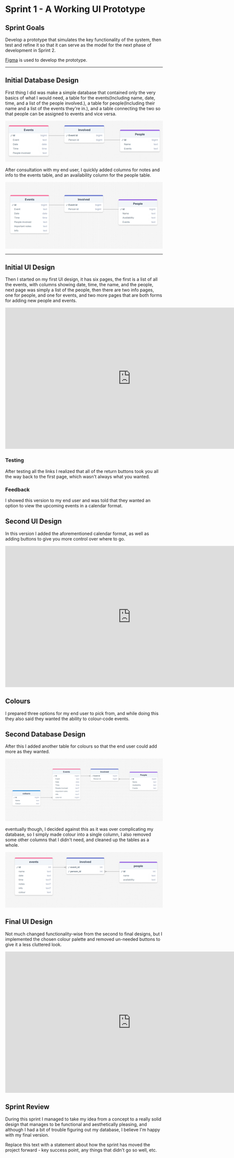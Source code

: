 # Sprint 1 - A Working UI Prototype


## Sprint Goals

Develop a prototype that simulates the key functionality of the system, then test and refine it so that it can serve as the model for the next phase of development in Sprint 2.

[Figma](https://www.figma.com/) is used to develop the prototype.


---

## Initial Database Design

First thing I did was make a simple database that contained only the very basics of what I would need, a table for the events(Including name, date, time, and a list of the people involved.), a table for people(Including their name and a list of the events they're in.), and a table connecting the two so that people can be assigned to events and vice versa.

![SCREENSHOT OF DB DESIGN](screenshots/db1.png)

After consultation with my end user, I quickly added columns for notes and info to the events table, and an availability column for the people table.

![SCREENSHOT OF DB DESIGN](screenshots/db2.png)

---

## Initial UI Design

Then I started on my first UI design, it has six pages, the first is a list of all the events, with columns showing date, time, the name, and the people, next page was simply a list of the people, then there are two info pages, one for people, and one for events, and two more pages that are both forms for adding new people and events.

<iframe style="border: 1px solid rgba(0, 0, 0, 0.1);" width="800" height="450" src="https://embed.figma.com/proto/LSzl7IDHJySNSuXooOp4vJ/Untitled?node-id=1-9&scaling=min-zoom&content-scaling=fixed&page-id=0%3A1&starting-point-node-id=1%3A9&embed-host=share" allowfullscreen></iframe>

### Testing

After testing all the links I realized that all of the return buttons took you all the way back to the first page, which wasn't always what you wanted.

### Feedback

I showed this version to my end user and was told that they wanted an option to view the upcoming events in a calendar format.

## Second UI Design

In this version I added the aforementioned calendar format, as well as adding buttons to give you more control over where to go.

<iframe style="border: 1px solid rgba(0, 0, 0, 0.1);" width="800" height="450" src="https://embed.figma.com/proto/jFS1CjPabqmKelJAqZXoEC/Untitled--Copy-?scaling=min-zoom&content-scaling=fixed&page-id=0%3A1&node-id=1-9&starting-point-node-id=1%3A9&embed-host=share" allowfullscreen></iframe>

## Colours

I prepared three options for my end user to pick from, and while doing this they also said they wanted the ability to colour-code events.

## Second Database Design

After this I added another table for colours so that the end user could add more as they wanted. 

![SCREENSHOT OF DB DESIGN](screenshots/db3.png)

 eventually though, I decided against this as it was over complicating my database, so I simply made colour into a single column, I also removed some other columns that I didn't need, and cleaned up the tables as a whole.

![SCREENSHOT OF DB DESIGN](screenshots/db4.png)

## Final UI Design

Not much changed functionality-wise from the second to final designs, but I implemented the chosen colour palette and removed un-needed buttons to give it a less cluttered look.

<iframe style="border: 1px solid rgba(0, 0, 0, 0.1);" width="800" height="450" src="https://embed.figma.com/proto/2b1RF5UQ7M2zAOFe4P5bbW/titled?scaling=min-zoom&content-scaling=fixed&page-id=0%3A1&node-id=3-3&starting-point-node-id=3%3A3&embed-host=share" allowfullscreen></iframe>

## Sprint Review

During this sprint I managed to take my idea from a concept to a really solid design that manages to be functional and aesthetically pleasing, and although I had a bit of trouble figuring out my database, I believe I'm happy with my final version. 

Replace this text with a statement about how the sprint has moved the project forward - key success point, any things that didn't go so well, etc.

